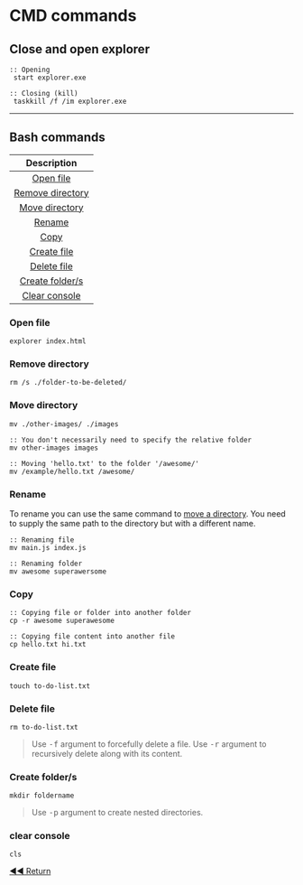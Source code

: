 # CMD commands

## Close and open explorer

```batch
:: Opening
 start explorer.exe

:: Closing (kill)
 taskkill /f /im explorer.exe
```

---

## Bash commands

| Description                           |
| :-----------------------------------: |
| [Open file](#open-file)               |
| [Remove directory](#remove-directory) |
| [Move directory](#move-directory)     |
| [Rename](#rename)                     |
| [Copy](#copy)                         |
| [Create file](#create-file)           |
| [Delete file](#delete-file)           |
| [Create folder/s](#create-folders)    |
| [Clear console](#clear-console)       |

### Open file

```batch
explorer index.html
```

### Remove directory

```batch
rm /s ./folder-to-be-deleted/
```

### Move directory

```batch
mv ./other-images/ ./images

:: You don't necessarily need to specify the relative folder
mv other-images images

:: Moving 'hello.txt' to the folder '/awesome/'
mv /example/hello.txt /awesome/
```

### Rename

To rename you can use the same command to [move a directory](#move-directory). You need to supply the same path to the directory but with a different name.

```batch
:: Renaming file
mv main.js index.js

:: Renaming folder
mv awesome superawersome
```

### Copy

```batch
:: Copying file or folder into another folder
cp -r awesome superawesome

:: Copying file content into another file
cp hello.txt hi.txt
```

### Create file

```batch
touch to-do-list.txt
```

### Delete file

```batch
rm to-do-list.txt
```

> Use <kbd>-f</kbd> argument to forcefully delete a file.
> Use <kbd>-r</kbd> argument to recursively delete along with its content.

### Create folder/s

```batch
mkdir foldername
```

> Use <kbd>-p</kbd> argument to create nested directories.

### clear console

```batch
cls
```

[◀◀ Return](./readme.md)
